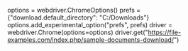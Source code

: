 options = webdriver.ChromeOptions()
prefs = {"download.default_directory": "C:/Downloads"}
options.add_experimental_option("prefs", prefs)
driver = webdriver.Chrome(options=options)
driver.get("https://file-examples.com/index.php/sample-documents-download/")
